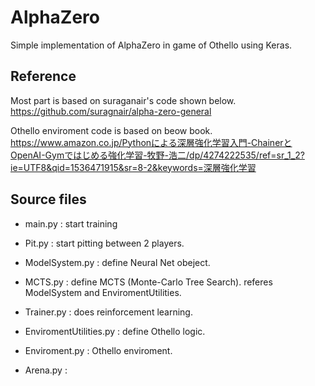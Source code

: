 # AlphaZero
Simple implementation of AlphaZero in game of Othello using Keras.  

## Reference
Most part is based on suraganair's code shown below.  
https://github.com/suragnair/alpha-zero-general

Othello enviroment code is based on beow book.  
https://www.amazon.co.jp/Pythonによる深層強化学習入門-ChainerとOpenAI-Gymではじめる強化学習-牧野-浩二/dp/4274222535/ref=sr_1_2?ie=UTF8&qid=1536471915&sr=8-2&keywords=深層強化学習

 ## Source files
 - main.py : start training
 - Pit.py : start pitting between 2 players.
 
 - ModelSystem.py : define Neural Net obeject.
 - MCTS.py : define MCTS (Monte-Carlo Tree Search). referes ModelSystem and EnviromentUtilities.
 - Trainer.py : does reinforcement learning.
 - EnviromentUtilities.py : define Othello logic.
 - Enviroment.py : Othello enviroment.
 - Arena.py : 
 
